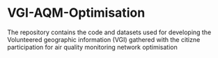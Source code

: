 # VGI-AQM-Optimisation
The repository contains the code and datasets used for developing the Volunteered geographic information (VGI) gathered with the citizne participation for air quality monitoring network optimisation  
